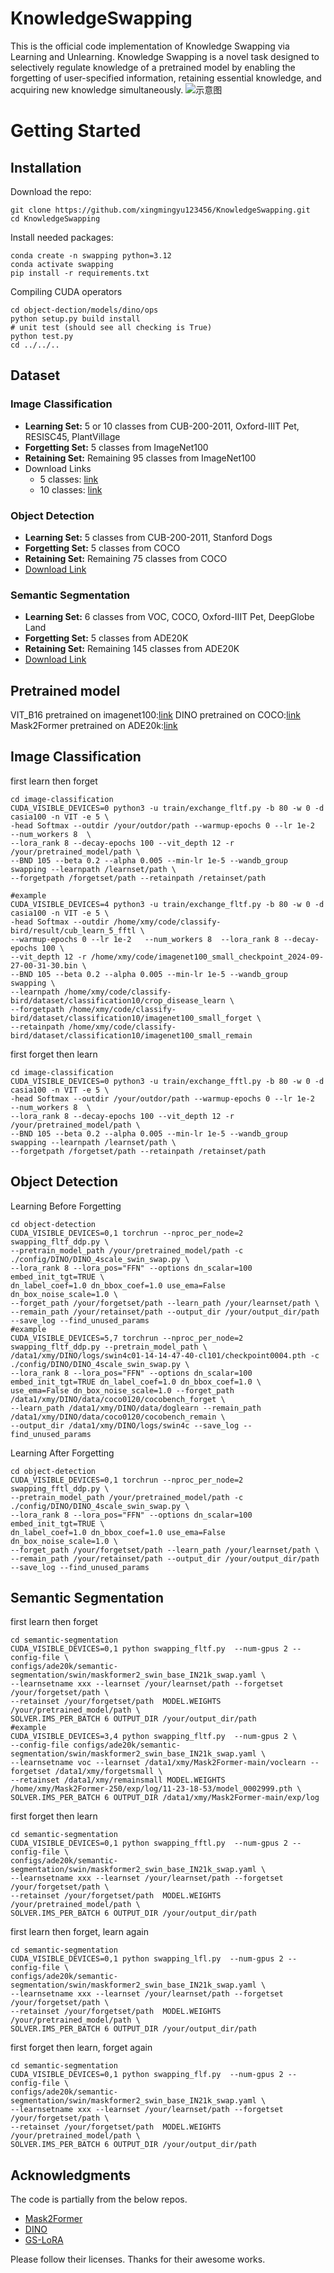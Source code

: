 # KnowledgeSwapping
This is the official code implementation of Knowledge Swapping via Learning and Unlearning. 
Knowledge Swapping is a novel
task designed to selectively regulate knowledge
of a pretrained model by enabling the forgetting
of user-specified information, retaining essential
knowledge, and acquiring new knowledge simultaneously.
![示意图](./img/img.png)

# Getting Started
## Installation
Download the repo:
```angular2html
git clone https://github.com/xingmingyu123456/KnowledgeSwapping.git
cd KnowledgeSwapping
```
Install needed packages:
```angular2html
conda create -n swapping python=3.12
conda activate swapping
pip install -r requirements.txt
```
Compiling CUDA operators
```angular2html
cd object-dection/models/dino/ops
python setup.py build install
# unit test (should see all checking is True)
python test.py
cd ../../..
```
## Dataset

### Image Classification
- **Learning Set:** 5 or 10 classes from CUB-200-2011, Oxford-IIIT Pet, RESISC45, PlantVillage  
- **Forgetting Set:** 5 classes from ImageNet100  
- **Retaining Set:** Remaining 95 classes from ImageNet100  
- Download Links 
  - 5 classes: [link](https://pan.baidu.com/s/1H2b5xZamxWBKIY3V9o-1_A?pwd=dvfd)  
  - 10 classes: [link](https://pan.baidu.com/s/14C6PlJyNHS4mbG0vAv4pKQ?pwd=u4p9)

### Object Detection
- **Learning Set:** 5 classes from CUB-200-2011, Stanford Dogs  
- **Forgetting Set:** 5 classes from COCO  
- **Retaining Set:** Remaining 75 classes from COCO  
- [Download Link](https://pan.baidu.com/s/1dtDg-auQzwrZbeBder1o0g?pwd=fpdp)

### Semantic Segmentation
- **Learning Set:** 6 classes from VOC, COCO, Oxford-IIIT Pet, DeepGlobe Land  
- **Forgetting Set:** 5 classes from ADE20K  
- **Retaining Set:** Remaining 145 classes from ADE20K
- [Download Link](https://pan.baidu.com/s/1dtDg-auQzwrZbeBder1o0g?pwd=fpdp)  


## Pretrained model
VIT_B16 pretrained on imagenet100:[link]( https://pan.baidu.com/s/1tZtyi9KJ_ZAEXmvfKfYYoA?pwd=ih2g)
DINO pretrained on COCO:[link](https://pan.baidu.com/s/1NPQuShq247_jgWAMaipT0A?pwd=tin8)
Mask2Former pretrained on ADE20k:[link](https://pan.baidu.com/s/15VGwx9cNlFo3FajVC06Ckg?pwd=qj39)

## Image Classification
first learn then forget
```angular2html
cd image-classification
CUDA_VISIBLE_DEVICES=0 python3 -u train/exchange_fltf.py -b 80 -w 0 -d casia100 -n VIT -e 5 \
-head Softmax --outdir /your/outdor/path --warmup-epochs 0 --lr 1e-2   --num_workers 8  \
--lora_rank 8 --decay-epochs 100 --vit_depth 12 -r /your/pretrained_model/path \
--BND 105 --beta 0.2 --alpha 0.005 --min-lr 1e-5 --wandb_group swapping --learnpath /learnset/path \
--forgetpath /forgetset/path --retainpath /retainset/path

#example
CUDA_VISIBLE_DEVICES=4 python3 -u train/exchange_fltf.py -b 80 -w 0 -d casia100 -n VIT -e 5 \
-head Softmax --outdir /home/xmy/code/classify-bird/result/cub_learn_5_fftl \
--warmup-epochs 0 --lr 1e-2   --num_workers 8  --lora_rank 8 --decay-epochs 100 \
--vit_depth 12 -r /home/xmy/code/imagenet100_small_checkpoint_2024-09-27-00-31-30.bin \
--BND 105 --beta 0.2 --alpha 0.005 --min-lr 1e-5 --wandb_group swapping \
--learnpath /home/xmy/code/classify-bird/dataset/classification10/crop_disease_learn \
--forgetpath /home/xmy/code/classify-bird/dataset/classification10/imagenet100_small_forget \
--retainpath /home/xmy/code/classify-bird/dataset/classification10/imagenet100_small_remain

```
first forget then learn
```angular2html
cd image-classification
CUDA_VISIBLE_DEVICES=0 python3 -u train/exchange_fftl.py -b 80 -w 0 -d casia100 -n VIT -e 5 \
-head Softmax --outdir /your/outdor/path --warmup-epochs 0 --lr 1e-2   --num_workers 8  \
--lora_rank 8 --decay-epochs 100 --vit_depth 12 -r /your/pretrained_model/path \
--BND 105 --beta 0.2 --alpha 0.005 --min-lr 1e-5 --wandb_group swapping --learnpath /learnset/path \
--forgetpath /forgetset/path --retainpath /retainset/path
```
## Object Detection
Learning Before Forgetting
```angular2html
cd object-detection
CUDA_VISIBLE_DEVICES=0,1 torchrun --nproc_per_node=2 swapping_fltf_ddp.py \
--pretrain_model_path /your/pretrained_model/path -c ./config/DINO/DINO_4scale_swin_swap.py \
--lora_rank 8 --lora_pos="FFN" --options dn_scalar=100 embed_init_tgt=TRUE \
dn_label_coef=1.0 dn_bbox_coef=1.0 use_ema=False dn_box_noise_scale=1.0 \
--forget_path /your/forgetset/path --learn_path /your/learnset/path \
--remain_path /your/retainset/path --output_dir /your/output_dir/path --save_log --find_unused_params
#example
CUDA_VISIBLE_DEVICES=5,7 torchrun --nproc_per_node=2 swapping_fltf_ddp.py --pretrain_model_path \
/data1/xmy/DINO/logs/swin4c01-14-14-47-40-cl101/checkpoint0004.pth -c ./config/DINO/DINO_4scale_swin_swap.py \
--lora_rank 8 --lora_pos="FFN" --options dn_scalar=100 embed_init_tgt=TRUE dn_label_coef=1.0 dn_bbox_coef=1.0 \
use_ema=False dn_box_noise_scale=1.0 --forget_path /data1/xmy/DINO/data/coco0120/cocobench_forget \
--learn_path /data1/xmy/DINO/data/doglearn --remain_path /data1/xmy/DINO/data/coco0120/cocobench_remain \
--output_dir /data1/xmy/DINO/logs/swin4c --save_log --find_unused_params
```
Learning After Forgetting
```angular2html
cd object-detection
CUDA_VISIBLE_DEVICES=0,1 torchrun --nproc_per_node=2 swapping_fftl_ddp.py \
--pretrain_model_path /your/pretrained_model/path -c ./config/DINO/DINO_4scale_swin_swap.py \
--lora_rank 8 --lora_pos="FFN" --options dn_scalar=100 embed_init_tgt=TRUE \
dn_label_coef=1.0 dn_bbox_coef=1.0 use_ema=False dn_box_noise_scale=1.0 \
--forget_path /your/forgetset/path --learn_path /your/learnset/path \
--remain_path /your/retainset/path --output_dir /your/output_dir/path --save_log --find_unused_params
```
## Semantic Segmentation
first learn then forget
```angular2html
cd semantic-segmentation
CUDA_VISIBLE_DEVICES=0,1 python swapping_fltf.py  --num-gpus 2 --config-file \
configs/ade20k/semantic-segmentation/swin/maskformer2_swin_base_IN21k_swap.yaml \
--learnsetname xxx --learnset /your/learnset/path --forgetset /your/forgetset/path \
--retainset /your/forgetset/path  MODEL.WEIGHTS /your/pretrained_model/path \
SOLVER.IMS_PER_BATCH 6 OUTPUT_DIR /your/output_dir/path
#example
CUDA_VISIBLE_DEVICES=3,4 python swapping_fltf.py  --num-gpus 2 \
--config-file configs/ade20k/semantic-segmentation/swin/maskformer2_swin_base_IN21k_swap.yaml \
--learnsetname voc --learnset /data1/xmy/Mask2Former-main/voclearn --forgetset /data1/xmy/forgetsmall \
--retainset /data1/xmy/remainsmall MODEL.WEIGHTS /home/xmy/Mask2Former-250/exp/log/11-23-18-53/model_0002999.pth \
SOLVER.IMS_PER_BATCH 6 OUTPUT_DIR /data1/xmy/Mask2Former-main/exp/log
```
first forget then learn
```angular2html
cd semantic-segmentation
CUDA_VISIBLE_DEVICES=0,1 python swapping_fftl.py  --num-gpus 2 --config-file \
configs/ade20k/semantic-segmentation/swin/maskformer2_swin_base_IN21k_swap.yaml \
--learnsetname xxx --learnset /your/learnset/path --forgetset /your/forgetset/path \
--retainset /your/forgetset/path  MODEL.WEIGHTS /your/pretrained_model/path \
SOLVER.IMS_PER_BATCH 6 OUTPUT_DIR /your/output_dir/path

```
first learn then forget, learn again
```angular2html
cd semantic-segmentation
CUDA_VISIBLE_DEVICES=0,1 python swapping_lfl.py  --num-gpus 2 --config-file \
configs/ade20k/semantic-segmentation/swin/maskformer2_swin_base_IN21k_swap.yaml \
--learnsetname xxx --learnset /your/learnset/path --forgetset /your/forgetset/path \
--retainset /your/forgetset/path  MODEL.WEIGHTS /your/pretrained_model/path \
SOLVER.IMS_PER_BATCH 6 OUTPUT_DIR /your/output_dir/path
```
first forget then learn, forget again
```angular2html
cd semantic-segmentation
CUDA_VISIBLE_DEVICES=0,1 python swapping_flf.py  --num-gpus 2 --config-file \
configs/ade20k/semantic-segmentation/swin/maskformer2_swin_base_IN21k_swap.yaml \
--learnsetname xxx --learnset /your/learnset/path --forgetset /your/forgetset/path \
--retainset /your/forgetset/path  MODEL.WEIGHTS /your/pretrained_model/path \
SOLVER.IMS_PER_BATCH 6 OUTPUT_DIR /your/output_dir/path
```

## Acknowledgments
The code is partially from the below repos.

- [Mask2Former](https://github.com/facebookresearch/Mask2Former)
- [DINO](https://github.com/IDEA-Research/DINO)
- [GS-LoRA](https://github.com/bjzhb666/GS-LoRA)

Please follow their licenses. Thanks for their awesome works.
